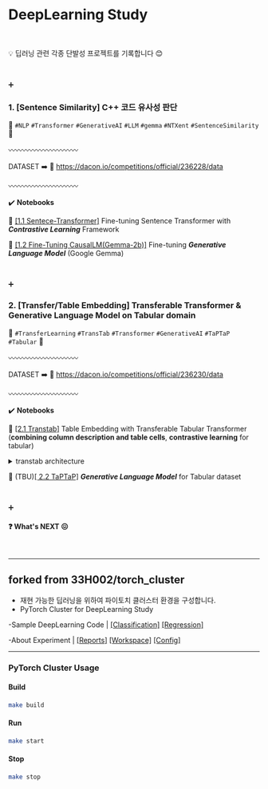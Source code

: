 # DeepLearning Study

<br/>

:bulb: 딥러닝 관련 각종 단발성 프로젝트를 기록합니다 :blush:

<br/>

:heavy_plus_sign:
### **1. [Sentence Similarity] C++ 코드 유사성 판단**
   
:star2: `#NLP` `#Transformer` `#GenerativeAI` `#LLM` `#gemma` `#NTXent` `#SentenceSimilarity` :star2:

:wavy_dash::wavy_dash::wavy_dash::wavy_dash::wavy_dash::wavy_dash::wavy_dash::wavy_dash::wavy_dash::wavy_dash:

DATASET :arrow_right: :link: https://dacon.io/competitions/official/236228/data

:wavy_dash::wavy_dash::wavy_dash::wavy_dash::wavy_dash::wavy_dash::wavy_dash::wavy_dash::wavy_dash::wavy_dash:

:heavy_check_mark: **Notebooks**

:link: [[1.1 Sentece-Transformer]](https://github.com/33H002/deeplearning_study/blob/main/notebook/101_sentence_transformer.ipynb) Fine-tuning Sentence Transformer with ***Contrastive Learning*** Framework

:link: [[1.2 Fine-Tuning CausalLM(Gemma-2b)]](https://github.com/33H002/deeplearning_study/blob/main/notebook/102_gemma-2b.ipynb) Fine-tuning ***Generative Language Model*** (Google Gemma)

<br/>

:heavy_plus_sign:
### **2. [Transfer/Table Embedding] Transferable Transformer & Generative Language Model on Tabular domain**

:star2: `#TransferLearning` `#TransTab` `#Transformer` `#GenerativeAI` `#TaPTaP` `#Tabular` :star2:

:wavy_dash::wavy_dash::wavy_dash::wavy_dash::wavy_dash::wavy_dash::wavy_dash::wavy_dash::wavy_dash::wavy_dash:

DATASET :arrow_right: :link: https://dacon.io/competitions/official/236230/data

:wavy_dash::wavy_dash::wavy_dash::wavy_dash::wavy_dash::wavy_dash::wavy_dash::wavy_dash::wavy_dash::wavy_dash:

:heavy_check_mark: **Notebooks**

:link: [[2.1 Transtab]](https://github.com/33H002/deeplearning_study/blob/main/notebook/101_sentence_transformer.ipynb) Table Embedding with Transferable Tabular Transformer (**combining column description and table cells**, **contrastive learning** for tabular)

<details>
<summary>transtab architecture</summary>  
   
<figure>
    <img src="img/transtab-fig2.png", height="500x", width="500px", alt="transtab">
</figure>
</details>

:link: (TBU)[[ 2.2 TaPTaP]]() ***Generative Language Model*** for Tabular dataset

<br/>

:heavy_plus_sign:
#### :question: What's NEXT :confounded: ####


<br/>

---
## forked from 33H002/torch_cluster
- 재현 가능한 딥러닝을 위하여 파이토치 클러스터 환경을 구성합니다.
- PyTorch Cluster for DeepLearning Study

-Sample DeepLearning Code | 
[[Classification]](https://github.com/33H002/torch_cluster/blob/main/script/Classification.ipynb) 
[[Regression]](https://github.com/33H002/torch_cluster/blob/main/script/Regression.ipynb)

-About Experiment | 
[[Reports]](https://wandb.ai/33h002/public/reports/Experimental-Reports--VmlldzozOTYzMjk5)
[[Workspace]](https://wandb.ai/33h002/public?workspace=user-33h002)
[[Config]](https://wandb.ai/33h002/public/runs/mneq6tmp/overview?workspace=user-33h002)



---
### PyTorch Cluster Usage 
#### Build 
```bash
make build
```
#### Run 
```bash
make start
```
#### Stop
```bash
make stop
```
